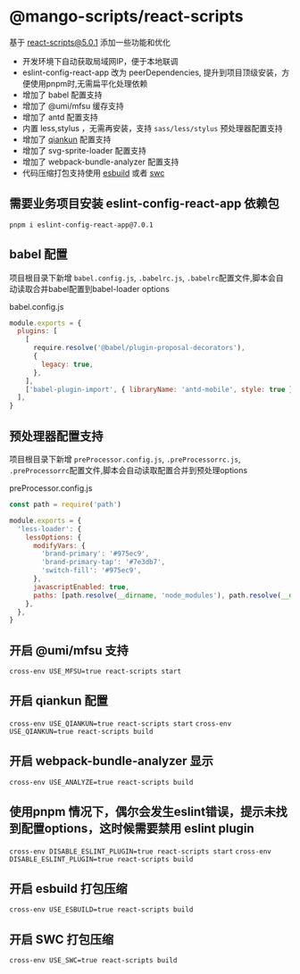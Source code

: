 
# @mango-scripts/react-scripts

基于 [react-scripts@5.0.1](https://github.com/facebook/create-react-app/tree/main/packages/react-scripts) 添加一些功能和优化

- 开发环境下自动获取局域网IP，便于本地联调
- eslint-config-react-app 改为 peerDependencies, 提升到项目顶级安装，方便使用pnpm时,无需扁平化处理依赖
- 增加了 babel 配置支持
- 增加了 @umi/mfsu 缓存支持
- 增加了 antd 配置支持
- 内置 less,stylus ，无需再安装，支持 `sass/less/stylus` 预处理器配置支持
- 增加了 [qiankun](https://github.com/umijs/qiankun) 配置支持
- 增加了 svg-sprite-loader 配置支持
- 增加了 webpack-bundle-analyzer 配置支持
- 代码压缩打包支持使用 [esbuild](https://github.com/webpack-contrib/terser-webpack-plugin#esbuild) 或者 [swc](https://github.com/webpack-contrib/terser-webpack-plugin#esbuild)

## 需要业务项目安装 eslint-config-react-app 依赖包

`pnpm i eslint-config-react-app@7.0.1`

## babel 配置

项目根目录下新增 `babel.config.js`, `.babelrc.js`, `.babelrc`配置文件,脚本会自动读取合并babel配置到babel-loader options

babel.config.js

```js
module.exports = {
  plugins: [
    [
      require.resolve('@babel/plugin-proposal-decorators'),
      {
        legacy: true,
      },
    ],
    ['babel-plugin-import', { libraryName: 'antd-mobile', style: true }]
  ],
}

```

## 预处理器配置支持

项目根目录下新增 `preProcessor.config.js`, `.preProcessorrc.js`, `.preProcessorrc`配置文件,脚本会自动读取配置合并到预处理options

preProcessor.config.js

```js
const path = require('path')

module.exports = {
  'less-loader': {
    lessOptions: {
      modifyVars: {
        'brand-primary': '#975ec9',
        'brand-primary-tap': '#7e3db7',
        'switch-fill': '#975ec9',
      },
      javascriptEnabled: true,
      paths: [path.resolve(__dirname, 'node_modules'), path.resolve(__dirname, 'src')],
    },
  },
}

```

## 开启 @umi/mfsu 支持

`cross-env USE_MFSU=true react-scripts start`

## 开启 qiankun 配置

`cross-env USE_QIANKUN=true react-scripts start`
`cross-env USE_QIANKUN=true react-scripts build`

## 开启 webpack-bundle-analyzer 显示

`cross-env USE_ANALYZE=true react-scripts build`

## 使用pnpm 情况下，偶尔会发生eslint错误，提示未找到配置options，这时候需要禁用 eslint plugin

`cross-env DISABLE_ESLINT_PLUGIN=true react-scripts start`
`cross-env DISABLE_ESLINT_PLUGIN=true react-scripts build`

## 开启 esbuild 打包压缩

`cross-env USE_ESBUILD=true react-scripts build`

## 开启 SWC 打包压缩

`cross-env USE_SWC=true react-scripts build`
